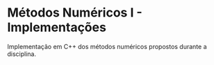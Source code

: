 # Métodos Numéricos I - Implementações
Implementação em C++ dos métodos numéricos propostos durante a disciplina.

